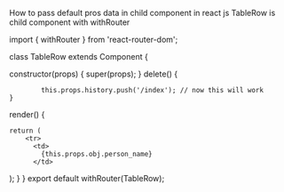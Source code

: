 How to pass  default pros data in child component in react js
TableRow is child component   with withRouter

import { withRouter } from 'react-router-dom';


class TableRow extends Component {

constructor(props) {
        super(props);
    }
    delete() {
        
			this.props.history.push('/index'); // now this will work 
    }

render() {
	  
    return (
        <tr>
          <td>
            {this.props.obj.person_name}
          </td>
</tr>
    );
  }
}
export default withRouter(TableRow);

